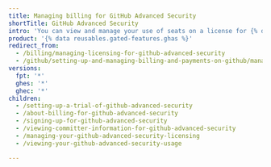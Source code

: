 ```yaml
---
title: Managing billing for GitHub Advanced Security
shortTitle: GitHub Advanced Security
intro: 'You can view and manage your use of seats on a license for {% data variables.product.prodname_advanced_security %}.'
product: '{% data reusables.gated-features.ghas %}'
redirect_from:
  - /billing/managing-licensing-for-github-advanced-security
  - /github/setting-up-and-managing-billing-and-payments-on-github/managing-licensing-for-github-advanced-security
versions:
  fpt: '*'
  ghes: '*'
  ghec: '*'
children:
  - /setting-up-a-trial-of-github-advanced-security
  - /about-billing-for-github-advanced-security
  - /signing-up-for-github-advanced-security
  - /viewing-committer-information-for-github-advanced-security
  - /managing-your-github-advanced-security-licensing
  - /viewing-your-github-advanced-security-usage

---
```


